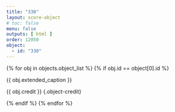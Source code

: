 ```yaml
---
title: "330"
layout: score-object
# toc: false
menu: false
outputs: [ html ]
order: 12050
object:
  - id: "330"
---
```


{% for obj in objects.object_list %}
{% if obj.id == object[0].id %}

{{ obj.extended_caption }}

{{ obj.credit }} {.object-credit}

{% endif %}
{% endfor %}
